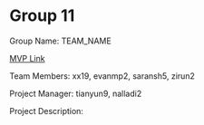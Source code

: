 # Group 11
Group Name: TEAM_NAME

[MVP Link](https://docs.google.com/document/d/1oNvdJDypK_9HnfIZiBDP7c0tsgeWui41eEqkmZiaUKM/edit)

Team Members: xx19, evanmp2, saransh5, zirun2

Project Manager: tianyun9, nalladi2

Project Description:
